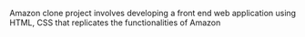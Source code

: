 Amazon clone project involves developing a front end web application using HTML, CSS that replicates the functionalities of Amazon
